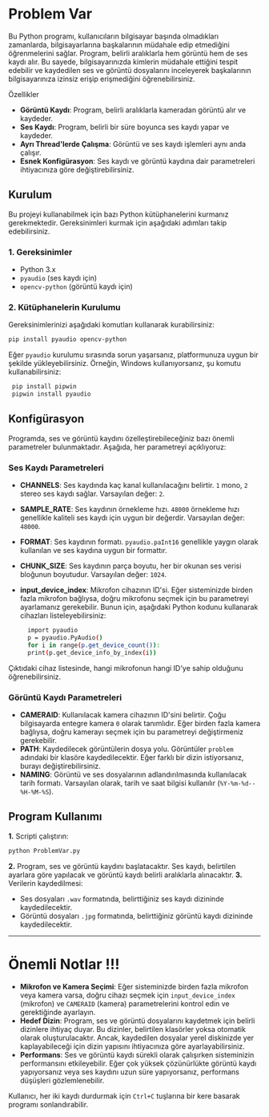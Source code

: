 # Problem Var
Bu Python programı, kullanıcıların bilgisayar başında olmadıkları zamanlarda, bilgisayarlarına başkalarının müdahale edip etmediğini öğrenmelerini sağlar. Program, belirli aralıklarla hem görüntü hem de ses kaydı alır. Bu sayede, bilgisayarınızda kimlerin müdahale ettiğini tespit edebilir ve kaydedilen ses ve görüntü dosyalarını inceleyerek başkalarının bilgisayarınıza izinsiz erişip erişmediğini öğrenebilirsiniz.

Özellikler
- **Görüntü Kaydı**: Program, belirli aralıklarla kameradan görüntü alır ve kaydeder.
- **Ses Kaydı**: Program, belirli bir süre boyunca ses kaydı yapar ve kaydeder.
- **Ayrı Thread'lerde Çalışma**: Görüntü ve ses kaydı işlemleri aynı anda çalışır.
- **Esnek Konfigürasyon**: Ses kaydı ve görüntü kaydına dair parametreleri ihtiyacınıza göre değiştirebilirsiniz.

## Kurulum
Bu projeyi kullanabilmek için bazı Python kütüphanelerini kurmanız gerekmektedir. Gereksinimleri kurmak için aşağıdaki adımları takip edebilirsiniz.
### **1.** Gereksinimler
- Python 3.x
- `pyaudio` (ses kaydı için)
- `opencv-python` (görüntü kaydı için)

### **2.** Kütüphanelerin Kurulumu
Gereksinimlerinizi aşağıdaki komutları kullanarak kurabilirsiniz:

   ```bash
pip install pyaudio opencv-python
   ``` 
Eğer `pyaudio` kurulumu sırasında sorun yaşarsanız, platformunuza uygun bir şekilde yükleyebilirsiniz. Örneğin, Windows kullanıyorsanız, şu komutu kullanabilirsiniz:
   
```bash
 pip install pipwin
 pipwin install pyaudio
 ```
## Konfigürasyon

Programda, ses ve görüntü kaydını özelleştirebileceğiniz bazı önemli parametreler bulunmaktadır. Aşağıda, her parametreyi açıklıyoruz:

 ### Ses Kaydı Parametreleri
- **CHANNELS**: Ses kaydında kaç kanal kullanılacağını belirtir. `1` mono, `2` stereo ses kaydı sağlar. Varsayılan değer: `2`.
- **SAMPLE_RATE**: Ses kaydının örnekleme hızı. `48000` örnekleme hızı genellikle kaliteli ses kaydı için uygun bir değerdir. Varsayılan değer: `48000`.
- **FORMAT**: Ses kaydının formatı. `pyaudio.paInt16` genellikle yaygın olarak kullanılan ve ses kaydına uygun bir formattır.
- **CHUNK_SIZE**: Ses kaydının parça boyutu, her bir okunan ses verisi bloğunun boyutudur. Varsayılan değer: `1024`.
- **input_device_index**: Mikrofon cihazının ID'si. Eğer sisteminizde birden fazla mikrofon bağlıysa, doğru mikrofonu seçmek için bu parametreyi ayarlamanız gerekebilir. Bunun için, aşağıdaki Python kodunu kullanarak cihazları listeleyebilirsiniz:

  ```bash
    import pyaudio
    p = pyaudio.PyAudio()
    for i in range(p.get_device_count()):
    print(p.get_device_info_by_index(i))

Çıktıdaki cihaz listesinde, hangi mikrofonun hangi ID'ye sahip olduğunu öğrenebilirsiniz.

### Görüntü Kaydı Parametreleri
- **CAMERAID**: Kullanılacak kamera cihazının ID'sini belirtir. Çoğu bilgisayarda entegre kamera `0` olarak tanımlıdır. Eğer birden fazla kamera bağlıysa, doğru kamerayı seçmek için bu parametreyi değiştirmeniz gerekebilir.
- **PATH**: Kaydedilecek görüntülerin dosya yolu. Görüntüler `problem` adındaki bir klasöre kaydedilecektir. Eğer farklı bir dizin istiyorsanız, burayı değiştirebilirsiniz.
- **NAMING**: Görüntü ve ses dosyalarının adlandırılmasında kullanılacak tarih formatı. Varsayılan olarak, tarih ve saat bilgisi kullanılır (`%Y-%m-%d--%H-%M-%S`).

## Program Kullanımı
**1.** Scripti çalıştırın:

```bash
python ProblemVar.py
```
**2.** Program, ses ve görüntü kaydını başlatacaktır. Ses kaydı, belirtilen ayarlara göre yapılacak ve görüntü kaydı belirli aralıklarla alınacaktır.
**3.** Verilerin kaydedilmesi:
- Ses dosyaları `.wav` formatında, belirttiğiniz ses kaydı dizininde kaydedilecektir.
- Görüntü dosyaları `.jpg` formatında, belirttiğiniz görüntü kaydı dizininde kaydedilecektir.

<hr>

# Önemli Notlar !!!
- **Mikrofon ve Kamera Seçimi**: Eğer sisteminizde birden fazla mikrofon veya kamera varsa, doğru cihazı seçmek için `input_device_index` (mikrofon) ve `CAMERAID` (kamera) parametrelerini kontrol edin ve gerektiğinde ayarlayın.
- **Hedef Dizin**: Program, ses ve görüntü dosyalarını kaydetmek için belirli dizinlere ihtiyaç duyar. Bu dizinler, belirtilen klasörler yoksa otomatik olarak oluşturulacaktır. Ancak, kaydedilen dosyalar yerel diskinizde yer kaplayabileceği için dizin yapısını ihtiyacınıza göre ayarlayabilirsiniz.
- **Performans**: Ses ve görüntü kaydı sürekli olarak çalışırken sisteminizin performansını etkileyebilir. Eğer çok yüksek çözünürlükte görüntü kaydı yapıyorsanız veya ses kaydını uzun süre yapıyorsanız, performans düşüşleri gözlemlenebilir.

Kullanıcı, her iki kaydı durdurmak için `Ctrl+C` tuşlarına bir kere basarak programı sonlandırabilir.


